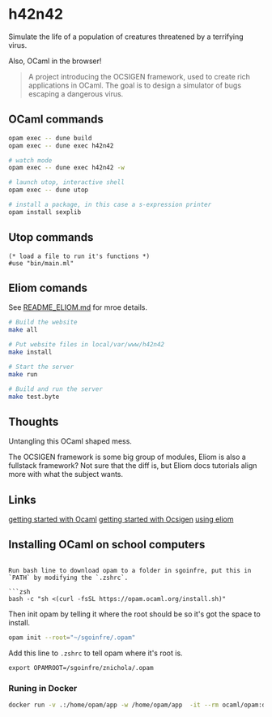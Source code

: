 # h42n42

Simulate the life of a population of creatures threatened by a terrifying virus.

Also, OCaml in the browser!

> A project introducing the OCSIGEN framework, used to create rich applications in OCaml. The goal is to design a simulator of bugs escaping a dangerous virus.


## OCaml commands

```bash
opam exec -- dune build
opam exec -- dune exec h42n42

# watch mode
opam exec -- dune exec h42n42 -w

# launch utop, interactive shell
opam exec -- dune utop

# install a package, in this case a s-expression printer
opam install sexplib
```

## Utop commands

```utop
(* load a file to run it's functions *)
#use "bin/main.ml"
```


## Eliom comands

See [README_ELIOM.md](/README_ELIOM.md) for mroe details.

```bash
# Build the website
make all

# Put website files in local/var/www/h42n42
make install

# Start the server
make run

# Build and run the server
make test.byte
```


## Thoughts

Untangling this OCaml shaped mess.

The OCSIGEN framework is some big group of modules, Eliom is also a fullstack framework? Not sure that the diff is, but Eliom docs tutorials align more with what the subject wants.


## Links

[getting started with Ocaml](https://ocaml.org/docs/tour-of-ocaml)
[getting started with Ocsigen](https://ocsigen.org/tuto/latest/manual/basics)
[using eliom](https://ocsigen.org/tuto/latest/manual/application)


## Installing OCaml on school computers

```

Run bash line to download opam to a folder in sgoinfre, put this in `PATH` by modifying the `.zshrc`.

```zsh
bash -c "sh <(curl -fsSL https://opam.ocaml.org/install.sh)"
```

Then init opam by telling it where the root should be so it's got the space to install.

```zsh
opam init --root="~/sgoinfre/.opam"
```

Add this line to `.zshrc` to tell opam where it's root is.

```zshrc
export OPAMROOT=/sgoinfre/znichola/.opam
```


### Runing in Docker

```zsh
docker run -v .:/home/opam/app -w /home/opam/app  -it --rm ocaml/opam:debian
```

